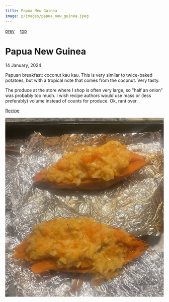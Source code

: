 ```yaml
---
title: Papua New Guinea
image: p/images/papua_new_guinea.jpeg
---
```

[prev](panama.md)&emsp;
[top](../index.md)&emsp;
# Papua New Guinea
14 January, 2024

Papuan breakfast: coconut kau kau. This is very similar to twice-baked
potatoes, but with a tropical note that comes from the coconut.  Very
tasty.

The produce at the store where I shop is often very large, so "half an
onion" was probably too much.  I wish recipe authors would use mass or
(less preferably) volume instead of counts for produce.  Ok, rant
over.

[Recipe](https://www.196flavors.com/papua-new-guinea-coconut-kau-kau/)

![breakfast](images/papua_new_guinea.jpeg)
